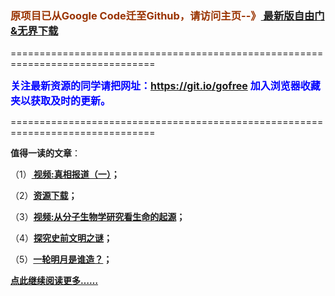 <h3><font color="#993300"> 原项目已从Google Code迁至Github，请访问主页--》<a href="https://github.com/sglfree/freesky/wiki/%E8%87%AA%E7%94%B1%E9%97%A8%E6%9C%80%E6%96%B0%E7%89%88%E4%B8%8B%E8%BD%BD-%E6%97%A0%E7%95%8C%E6%B5%8F%E8%A7%88%E6%9C%80%E6%96%B0%E6%AD%A3%E5%BC%8F%E7%89%88%E4%B8%8B%E8%BD%BD-%E7%BF%BB%E5%A2%99%E8%BD%AF%E4%BB%B6%E4%B8%8B%E8%BD%BD" target="_blank"> 最新版自由门&无界下载</a></font></h3>
<p>===============================================================================</p>
<font color="blue" size="3"><strong>关注最新资源的同学请把网址：<font color="#993300"><a href="https://git.io/gofree" target="_blank">https://git.io/gofree</a> </font>加入浏览器收藏夹以获取及时的更新。</strong></font>
<p>===============================================================================</p>
<p><strong>值得一读的文章</strong>：</p>
<p>（1）<strong><a href="http://skip.stuns.org/go/truth" target="_blank"> 视频:真相报道（一）</a>；</strong></p>
<p>（2）<strong><a href="http://skip.stuns.org/res-download/" target="_blank">资源下载</a>；</strong></p>
<p>（3）<strong><a href="http://skip.stuns.org/go/biology" target="_blank">视频:从分子生物学研究看生命的起源</a>；</strong></p>
<p>（4）<strong><a href="http://skip.stuns.org/go/discovery" target="_blank">探究史前文明之谜</a>；</strong></p>
<p>（5）<strong><a href="http://skip.stuns.org/go/moon" target="_blank">一轮明月是谁造？</a>；</strong></p>
<p><strong><a href="http://skip.stuns.org/" target="_blank">点此继续阅读更多……</a></strong></p>
